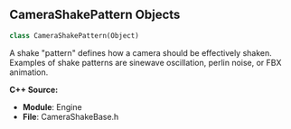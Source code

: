 ## CameraShakePattern Objects

```python
class CameraShakePattern(Object)
```

A shake "pattern" defines how a camera should be effectively shaken. Examples of shake patterns
are sinewave oscillation, perlin noise, or FBX animation.

**C++ Source:**

- **Module**: Engine
- **File**: CameraShakeBase.h

<a id="unreal.SimpleCameraShakePattern"></a>